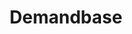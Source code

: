 ---
facebook: https://facebook.com/Demandbase
instagram: https://instagram.com/demandbase
linkedin: https://linkedin.com/company/demandbase
logohandle: demandbase
sort: demandbase
title: Demandbase
twitter: https://x.com/Demandbase
website: https://www.demandbase.com/
---